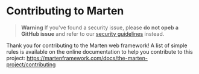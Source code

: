 # Contributing to Marten

> **Warning**
> If you've found a security issue, please **do not opeb a GitHub issue** and refer to our [security guidelines](https://martenframework.com/docs/the-marten-project/contributing#about-security-issues) instead.

Thank you for contributing to the Marten web framework! A list of simple rules is available on the online
documentation to help you contribute to this project: https://martenframework.com/docs/the-marten-project/contributing
